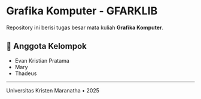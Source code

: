 # Grafika Komputer - GFARKLIB  

Repository ini berisi tugas besar mata kuliah **Grafika Komputer**.

## 👥 Anggota Kelompok
- Evan Kristian Pratama  
- Mary  
- Thadeus  

---
Universitas Kristen Maranatha • 2025
